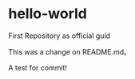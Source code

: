 # hello-world
First Repository as official guid

This was a change on README.md。


A test for commit!
